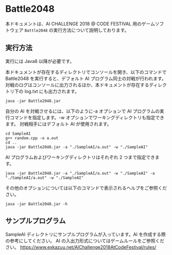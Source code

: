 # Battle2048

本ドキュメントは、AI CHALLENGE 2018 @ CODE FESTIVAL 用のゲームソフトウェア `Battle2048` の実行方法について説明しております。

## 実行方法

実行には Java8 以降が必要です。

本ドキュメントが存在するディレクトリでコンソールを開き、以下のコマンドで Battle2048 を実行すると、デフォルト AI プログラム同士の対戦が行われます。
対戦のログはコンソールに出力されるほか、本ドキュメントが存在するディレクトリ下の log.txt にも出力されます。

    java -jar Battle2048.jar

自分の AI を対戦させるには、以下のように-a オプションで AI プログラムの実行コマンドを指定します。-w オプションでワーキングディレクトリも指定できます。
対戦相手にはデフォルト AI が使用されます。

    cd SampleAI
    g++ random.cpp -o a.out
    cd ..
    java -jar Battle2048.jar -a "./SampleAI/a.out" -w "./SampleAI"

AI プログラムおよびワーキングディレクトリはそれぞれ 2 つまで指定できます。

    java -jar Battle2048.jar -a "./SampleAI/a.out" -w "./SampleAI" -a "./SampleAI/a.out" -w "./SampleAI"

その他のオプションについては以下のコマンドで表示されるヘルプをご参照ください。

    java -jar Battle2048.jar -h

## サンプルプログラム

SampleAI ディレクトリにサンプルプログラムが入っています。AI を作成する際の参考にしてください。
AI の入出力形式についてはゲームルールをご参照ください。
https://www.exkazuu.net/AIChallenge2018AtCodeFestival/rules/
